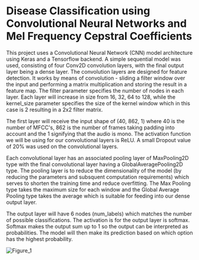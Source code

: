 # Disease Classification using Convolutional Neural Networks and Mel Frequency Cepstral Coefficients 


This project uses a Convolutional Neural Network (CNN) model architecture using Keras and a Tensorflow backend. A simple sequential model was used, consisting of four Conv2D convolution layers, with the final output layer being a dense layer. The convolution layers are designed for feature detection. It works by means of convolution - sliding a filter window over the input and performing a matrix multiplication and storing the result in a feature map. The filter parameter specifies the number of nodes in each layer. Each layer will increase in size from 16, 32, 64 to 128, while the kernel_size parameter specifies the size of the kernel window which in this case is 2 resulting in a 2x2 filter matrix.

The first layer will receive the input shape of (40, 862, 1) where 40 is the number of MFCC's, 862 is the number of frames taking padding into account and the 1 signifying that the audio is mono. The activation function we will be using for our convolutional layers is ReLU. A small Dropout value of 20% was used on the convolutional layers.

Each convolutional layer has an associated pooling layer of MaxPooling2D type with the final convolutional layer having a GlobalAveragePooling2D type. The pooling layer is to reduce the dimensionality of the model (by reducing the parameters and subsquent computation requirements) which serves to shorten the training time and reduce overfitting. The Max Pooling type takes the maximum size for each window and the Global Average Pooling type takes the average which is suitable for feeding into our dense output layer.

The output layer will have 6 nodes (num_labels) which matches the number of possible classifications. The activation is for the output layer is softmax. Softmax makes the output sum up to 1 so the output can be interpreted as probabilities. The model will then make its prediction based on which option has the highest probability.

![Figure_1](https://github.com/user-attachments/assets/1ae3485a-fa1e-428c-940d-21824bbf3250)
